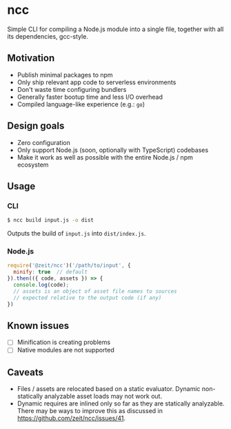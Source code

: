 # ncc

Simple CLI for compiling a Node.js module into a single file,
together with all its dependencies, gcc-style.

## Motivation

- Publish minimal packages to npm
- Only ship relevant app code to serverless environments
- Don't waste time configuring bundlers
- Generally faster bootup time and less I/O overhead
- Compiled language-like experience (e.g.: `go`)

## Design goals

- Zero configuration
- Only support Node.js (soon, optionally with TypeScript) codebases
- Make it work as well as possible with the entire Node.js / npm ecosystem

## Usage

### CLI

```bash
$ ncc build input.js -o dist
```

Outputs the build of `input.js` into `dist/index.js`.

### Node.js

```js
require('@zeit/ncc')('/path/to/input', {
  minify: true  // default
}).then(({ code, assets }) => {
  console.log(code);
  // assets is an object of asset file names to sources
  // expected relative to the output code (if any)
})
```

## Known issues

- [ ] Minification is creating problems
- [ ] Native modules are not supported

## Caveats

- Files / assets are relocated based on a static evaluator. Dynamic non-statically analyzable asset loads may not work out.
- Dynamic requires are inlined only so far as they are statically analyzable. There may be ways to improve this as discussed in https://github.com/zeit/ncc/issues/41.